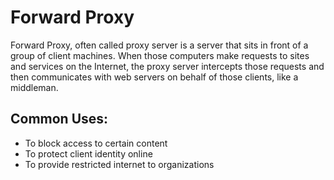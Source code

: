 # Forward Proxy
Forward Proxy, often called proxy server is a server that sits in front of a group of client machines. When those computers make requests to sites and services on the Internet, the proxy server intercepts those requests and then communicates with web servers on behalf of those clients, like a middleman.

## Common Uses:

<ul>
<li>To block access to certain content</li>
<li>To protect client identity online</li>
<li>To provide restricted internet to organizations</li>
</ul>